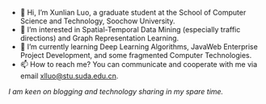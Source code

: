 - 👋 Hi, I’m Xunlian Luo, a graduate student at the School of Computer Science and Technology, Soochow University.
- 👀 I’m interested in Spatial-Temporal Data Mining (especially traffic directions) and Graph Representation Learning.
- 🌱 I’m currently learning Deep Learning Algorithms, JavaWeb Enterprise Project Development, and some fragmented Computer Technologies.
- 📫 How to reach me? You can communicate and cooperate with me via email xlluo@stu.suda.edu.cn.

*I am keen on blogging and technology sharing in my spare time.* 
